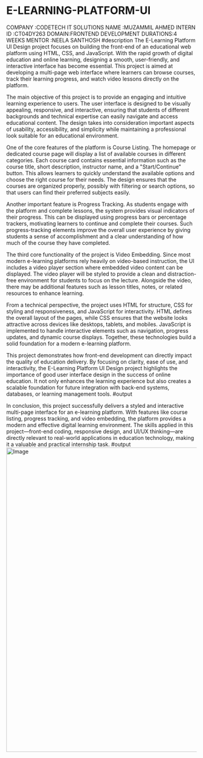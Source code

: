 # E-LEARNING-PLATFORM-UI
COMPANY :CODETECH IT SOLUTIONS
NAME :MUZAMMIL AHMED
INTERN ID :CT04DY263
DOMAIN:FRONTEND  DEVELOPMENT
DURATIONS:4 WEEKS
MENTOR :NEELA SANTHOSH
#description
The E-Learning Platform UI Design project focuses on building the front-end of an educational web platform using HTML, CSS, and JavaScript. With the rapid growth of digital education and online learning, designing a smooth, user-friendly, and interactive interface has become essential. This project is aimed at developing a multi-page web interface where learners can browse courses, track their learning progress, and watch video lessons directly on the platform.

The main objective of this project is to provide an engaging and intuitive learning experience to users. The user interface is designed to be visually appealing, responsive, and interactive, ensuring that students of different backgrounds and technical expertise can easily navigate and access educational content. The design takes into consideration important aspects of usability, accessibility, and simplicity while maintaining a professional look suitable for an educational environment.

One of the core features of the platform is Course Listing. The homepage or dedicated course page will display a list of available courses in different categories. Each course card contains essential information such as the course title, short description, instructor name, and a "Start/Continue" button. This allows learners to quickly understand the available options and choose the right course for their needs. The design ensures that the courses are organized properly, possibly with filtering or search options, so that users can find their preferred subjects easily.

Another important feature is Progress Tracking. As students engage with the platform and complete lessons, the system provides visual indicators of their progress. This can be displayed using progress bars or percentage trackers, motivating learners to continue and complete their courses. Such progress-tracking elements improve the overall user experience by giving students a sense of accomplishment and a clear understanding of how much of the course they have completed.

The third core functionality of the project is Video Embedding. Since most modern e-learning platforms rely heavily on video-based instruction, the UI includes a video player section where embedded video content can be displayed. The video player will be styled to provide a clean and distraction-free environment for students to focus on the lecture. Alongside the video, there may be additional features such as lesson titles, notes, or related resources to enhance learning.

From a technical perspective, the project uses HTML for structure, CSS for styling and responsiveness, and JavaScript for interactivity. HTML defines the overall layout of the pages, while CSS ensures that the website looks attractive across devices like desktops, tablets, and mobiles. JavaScript is implemented to handle interactive elements such as navigation, progress updates, and dynamic course displays. Together, these technologies build a solid foundation for a modern e-learning platform.

This project demonstrates how front-end development can directly impact the quality of education delivery. By focusing on clarity, ease of use, and interactivity, the E-Learning Platform UI Design project highlights the importance of good user interface design in the success of online education. It not only enhances the learning experience but also creates a scalable foundation for future integration with back-end systems, databases, or learning management tools.
#output

In conclusion, this project successfully delivers a styled and interactive multi-page interface for an e-learning platform. With features like course listing, progress tracking, and video embedding, the platform provides a modern and effective digital learning environment. The skills applied in this project—front-end coding, responsive design, and UI/UX thinking—are directly relevant to real-world applications in education technology, making it a valuable and practical internship task.
#output
<img width="1800" height="804" alt="Image" src="https://github.com/user-attachments/assets/cfabd136-bfd3-4f14-8f4f-61ee712b9139" />
